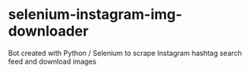 # selenium-instagram-img-downloader
Bot created with Python / Selenium to scrape Instagram hashtag search feed and download images
